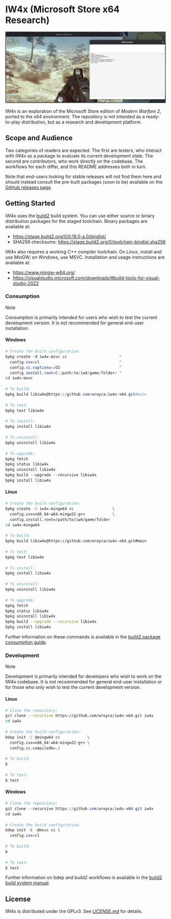 # IW4x (Microsoft Store x64 Research)

![IW4x Screenshot](.github/screenshot.png?raw=true)

IW4x is an exploration of the Microsoft Store edition of *Modern Warfare 2*, ported to the x64 environment. The repository is not intended as a ready-to-play distribution, but as a research and development platform.

## Scope and Audience

Two categories of readers are expected. The first are testers, who interact with IW4x as a package to evaluate its current development state. The second are contributors, who work directly on the codebase. The workflows for each differ, and this README addresses both in turn.

Note that end-users looking for stable releases will not find them here and should instead consult the pre-built packages (soon to be) available on the [GitHub releases page](https://github.com/wroyca/iw4x-x64/releases).

## Getting Started

IW4x uses the [build2](https://build2.org/build2-toolchain/doc/build2-toolchain-intro.xhtml#preface) build system. You can use either source or binary distribution packages for the staged toolchain. Binary packages are available at:

* https://stage.build2.org/0/0.18.0-a.0/bindist/
* SHA256 checksums: https://stage.build2.org/0/toolchain-bindist.sha256

IW4x also requires a working C++ compiler toolchain. On Linux, install and use MinGW; on Windows, use MSVC. Installation and usage instructions are available at:

* https://www.mingw-w64.org/
* https://visualstudio.microsoft.com/downloads/#build-tools-for-visual-studio-2022

### Consumption

> [!NOTE]
> Consumption is primarily intended for users who wish to test the current development version. It is not recommended for general end-user installation.

#### Windows

```powershell
# Create the build configuration:
bpkg create -d iw4x-msvc cc                       ^
  config.cxx=cl                                   ^
  config.cc.coptions=/O2                          ^
  config.install.root=C:/path/to/iw4/game/folder/ ^
cd iw4x-msvc

# To build:
bpkg build libiw4x@https://github.com/wroyca/iw4x-x64.git#main

# To test:
bpkg test libiw4x

# To install:
bpkg install libiw4x

# To uninstall:
bpkg uninstall libiw4x

# To upgrade:
bpkg fetch
bpkg status libiw4x
bpkg uninstall libiw4x
bpkg build --upgrade --recursive libiw4x
bpkg install libiw4x
```

#### Linux

```bash
# Create the build configuration:
bpkg create -d iw4x-mingw64 cc                 \
  config.cxx=x86_64-w64-mingw32-g++            \
  config.install.root=/path/to/iw4/game/folder
cd iw4x-mingw64

# To build:
bpkg build libiw4x@https://github.com/wroyca/iw4x-x64.git#main

# To test:
bpkg test libiw4x

# To install:
bpkg install libiw4x

# To uninstall:
bpkg uninstall libiw4x

# To upgrade:
bpkg fetch
bpkg status libiw4x
bpkg uninstall libiw4x
bpkg build --upgrade --recursive libiw4x
bpkg install libiw4x
```

Further information on these commands is available in the [build2 package consumption guide](https://build2.org/build2-toolchain/doc/build2-toolchain-intro.xhtml#guide-consume-pkg).

### Development

> [!NOTE]
> Development is primarily intended for developers who wish to work on the IW4x codebase. It is not recommended for general end-user installation or for those who only wish to test the current development version.

#### Linux

```bash
# Clone the repository:
git clone --recursive https://github.com/wroyca/iw4x-x64.git iw4x
cd iw4x

# Create the build configuration:
bdep init -C @mingw64 cc            \
  config.cxx=x86_64-w64-mingw32-g++ \
  config.cc.compiledb=./

# To build:
b

# To test:
b test
```

#### Windows

```powershell
# Clone the repository:
git clone --recursive https://github.com/wroyca/iw4x-x64.git iw4x
cd iw4x

# Create the build configuration:
bdep init -C -@msvc cc \
  config.cxx=cl

# To build:
b

# To test:
b test
```

Further information on bdep and build2 workflows is available in the [build2 build system manual](https://build2.org/build2/doc/build2-build-system-manual.xhtml).

## License

IW4x is distributed under the GPLv3. See [LICENSE.md](LICENSE.md) for details.
